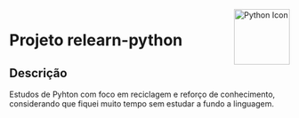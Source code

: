 <img src="https://upload.wikimedia.org/wikipedia/commons/f/f8/Python_logo_and_wordmark.svg" alt="Python Icon" width="100px" align="right">


# Projeto relearn-python

## Descrição
Estudos de Pyhton com foco em reciclagem e reforço de conhecimento, considerando que fiquei muito tempo sem estudar a fundo a linguagem.
